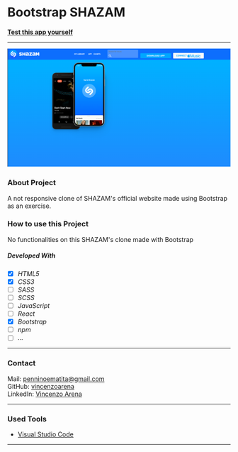 # Bootstrap SHAZAM

**[Test this app yourself](https://vincenzoarena.github.io/bootstrap-shazam/)**

---

![Screenshot from Project](./img/bootstrap-shazam.png)

### About Project

A not responsive clone of SHAZAM's official website made using Bootstrap as an exercise.

### How to use this Project

No functionalities on this SHAZAM's clone made with Bootstrap

##### Developed With

- [x] _HTML5_
- [x] _CSS3_
- [ ] _SASS_
- [ ] _SCSS_
- [ ] _JavaScript_
- [ ] _React_
- [x] _Bootstrap_
- [ ] _npm_
- [ ] _..._

---

### Contact

Mail: <penninoematita@gmail.com><br>
GitHub: [vincenzoarena](https://github.com/vincenzoarena)<br>
LinkedIn: [Vincenzo Arena](https://www.linkedin.com/in/vincenzo-arena-032a064b/)

---

### Used Tools

- [Visual Studio Code](https://code.visualstudio.com/)

---